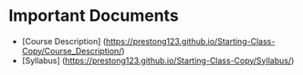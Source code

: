 # Important Documents
####
* [Course Description] (https://prestong123.github.io/Starting-Class-Copy/Course_Description/)
* [Syllabus] (https://prestong123.github.io/Starting-Class-Copy/Syllabus/)

